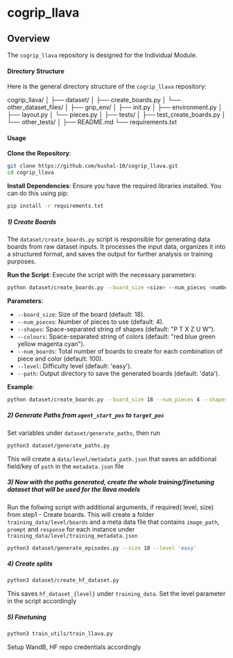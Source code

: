 # cogrip_llava

## Overview
The `cogrip_llava` repository is designed for the Individual Module.

#### Directory Structure
Here is the general directory structure of the `cogrip_llava` repository:

cogrip_llava/
│
├── dataset/
│ ├── create_boards.py
│ └── other_dataset_files/
│
├── grip_env/
│ ├── init.py
│ ├── environment.py
│ ├── layout.py
│ └── pieces.py
│
├── tests/
│ ├── test_create_boards.py
│ └── other_tests/
│
├── README.md
└── requirements.txt

#### Usage
**Clone the Repository**:
   ```bash
   git clone https://github.com/kushal-10/cogrip_llava.git
   cd cogrip_llava
   ```

**Install Dependencies**:
   Ensure you have the required libraries installed. You can do this using pip:
   ```bash
   pip install -r requirements.txt
   ```

##### 1) Create Boards
The `dataset/create_boards.py` script is responsible for generating data boards from raw dataset inputs. It processes the input data, organizes it into a structured format, and saves the output for further analysis or training purposes.

**Run the Script**:
   Execute the script with the necessary parameters:
   ```bash
   python dataset/create_boards.py --board_size <size> --num_pieces <number> --shapes <shapes> --colours <colours> --num_boards <number> --level <difficulty> --path <output_path>
   ```

**Parameters**:
- `--board_size`: Size of the board (default: 18).
- `--num_pieces`: Number of pieces to use (default: 4).
- `--shapes`: Space-separated string of shapes (default: "P T X Z U W").
- `--colours`: Space-separated string of colors (default: "red blue green yellow magenta cyan").
- `--num_boards`: Total number of boards to create for each combination of piece and color (default: 100).
- `--level`: Difficulty level (default: 'easy').
- `--path`: Output directory to save the generated boards (default: 'data').

**Example**:
   ```bash
   python dataset/create_boards.py --board_size 18 --num_pieces 4 --shapes "P T X Z U W" --colours "red blue green yellow magenta cyan" --num_boards 100 --level 'easy' --path 'data'
   ```

##### 2) Generate Paths from `agent_start_pos` to `target_pos`
Set variables under `dataset/generate_paths`, then run

```bash
python3 dataset/generate_paths.py
```

This will create a `data/level/metadata_path.json` that saves an additional field/key of `path` in the `metadata.json` file


##### 3) Now with the paths generated, create the whole training/finetuning dataset that will be used for the llava models

Run the follwing script with additional arguments, if required( level, size) from step1 - Create boards. This will create a folder `training_data/level/boards` and a meta data file that contains `image_path`, `prompt` and `response` for each instance under `training_data/level/training_metadata.json`

```bash
python3 dataset/generate_episodes.py --size 18 --level 'easy'
```

##### 4) Create splits

```bash
python3 dataset/create_hf_dataset.py
```
This saves `hf_dataset_{level}` under `training_data`. Set the level parameter in the script accordingly


##### 5) Finetuning

```bash
python3 train_utils/train_llava.py
```

Setup WandB, HF repo credentials accordingly